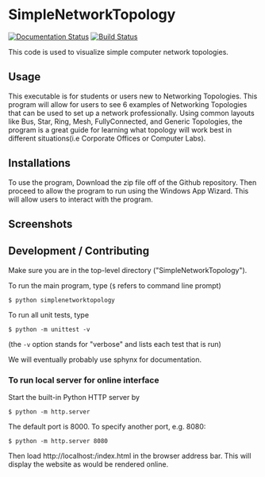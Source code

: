 # SimpleNetworkTopology

[![Documentation Status](https://readthedocs.org/projects/simplenetworktopologies/badge/?version=latest)](https://simplenetworktopologies.readthedocs.io/en/latest)
[![Build Status](https://travis-ci.com/KrysEWilliams/SimpleNetworkTopologies.svg?branch=master)](https://travis-ci.com/KrysEWilliams/SimpleNetworkTopologies)

This code is used to visualize simple computer network topologies.

## Usage

This executable is for students or users new to Networking Topologies. This program will allow for users to see 6 examples of Networking Topologies that can be used to set up a network professionally. Using common layouts like Bus, Star, Ring, Mesh, FullyConnected, and Generic Topologies, the program is a great guide for learning what topology will work best in different situations(i.e Corporate Offices or Computer Labs).

## Installations

To use the program, Download the zip file off of the Github repository. Then proceed to allow the program to run using the Windows App Wizard. This will allow users to interact with the program.

## Screenshots

## Development / Contributing

Make sure you are in the top-level directory ("SimpleNetworkTopology"). 

To run the main program, type (`$` refers to command line prompt)

`$ python simplenetworktopology`

To run all unit tests, type

`$ python -m unittest -v`

(the `-v` option stands for "verbose" and lists each test that is run)

We will eventually probably use sphynx for documentation. 

### To run local server for online interface

Start the built-in Python HTTP server by

`$ python -m http.server`

The default port is 8000. To specify another port, e.g. 8080:

`$ python -m http.server 8080`

Then load http://localhost:<port>/index.html in the browser address bar. This will display the website as would be rendered online.
